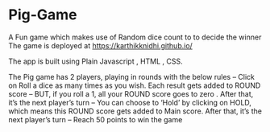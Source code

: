 # Pig-Game
A Fun game which makes use of Random dice count to  to decide the winner
The game is deployed at https://karthikknidhi.github.io/ 

The app is built using Plain Javascript , HTML , CSS.

The Pig game has 2 players, playing in rounds with the below rules
– Click on Roll a dice as many times as you wish. Each result gets added to ROUND score
– BUT, if you roll a 1, all your ROUND score goes to zero . After that, it’s the next player’s turn
– You can choose to ‘Hold’ by clicking on HOLD, which means this ROUND score gets added to Main score. After that, it’s the next player’s turn
– Reach 50 points to win the game 
